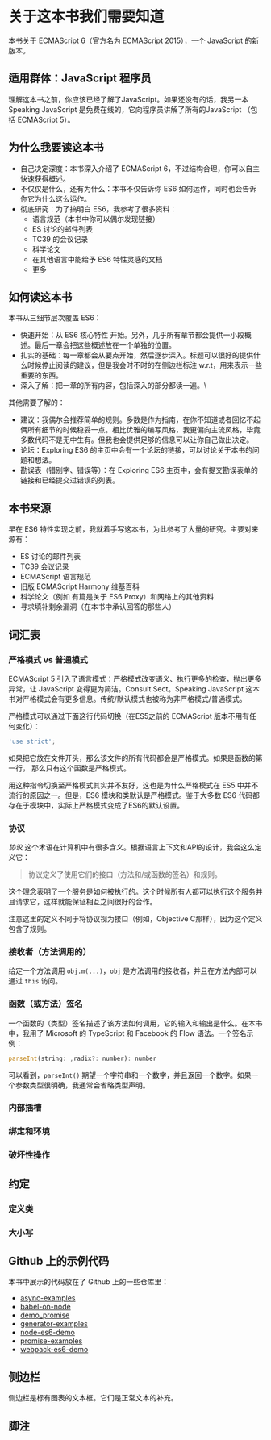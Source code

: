 # 关于这本书我们需要知道

本书关于 ECMAScript 6（官方名为 ECMAScript 2015），一个 JavaScript 的新版本。

## 适用群体：JavaScript 程序员

理解这本书之前，你应该已经了解了JavaScript。如果还没有的话，我另一本 Speaking JavaScript 是免费在线的，它向程序员讲解了所有的JavaScript （包括 ECMAScript 5）。

## 为什么我要读这本书

* 自己决定深度：本书深入介绍了 ECMAScript 6，不过结构合理，你可以自主快速获得概述。
* 不仅仅是什么，还有为什么：本书不仅告诉你 ES6 如何运作，同时也会告诉你它为什么这么运作。
* 彻底研究：为了搞明白 ES6，我参考了很多资料：
  * 语言规范（本书中你可以偶尔发现链接）
  * ES 讨论的邮件列表
  * TC39 的会议记录
  * 科学论文
  * 在其他语言中能给予 ES6 特性灵感的文档
  * 更多

## 如何读这本书

本书从三细节层次覆盖 ES6：

* 快速开始：从 ES6 核心特性 开始。另外，几乎所有章节都会提供一小段概述。最后一章会把这些概述放在一个单独的位置。
* 扎实的基础：每一章都会从要点开始，然后逐步深入。标题可以很好的提供什么时候停止阅读的建议，但是我会时不时的在侧边栏标注 w.r.t，用来表示一些重要的东西。
* 深入了解：把一章的所有内容，包括深入的部分都读一遍。\


其他需要了解的：

* 建议：我偶尔会推荐简单的规则。多数是作为指南，在你不知道或者回忆不起俩所有细节的时候稳妥一点。相比优雅的编写风格，我更偏向主流风格，毕竟多数代码不是无中生有。但我也会提供足够的信息可以让你自己做出决定。
* 论坛：Exploring ES6 的主页中会有一个论坛的链接，可以讨论关于本书的问题和想法。
* 勘误表（错别字、错误等）：在 Exploring ES6 主页中，会有提交勘误表单的链接和已经提交过错误的列表。

## 本书来源

早在 ES6 特性实现之前，我就着手写这本书，为此参考了大量的研究。主要对来源有：

* ES 讨论的邮件列表
* TC39 会议记录
* ECMAScript 语言规范
* 旧版 ECMAScript Harmony 维基百科
* 科学论文（例如 有篇是关于 ES6 Proxy）和网络上的其他资料
* 寻求填补剩余漏洞（在本书中承认回答的那些人）

## 词汇表

### 严格模式 vs 普通模式

ECMAScript 5 引入了语言模式：严格模式改变语义、执行更多的检查，抛出更多异常，让 JavaScript 变得更为简洁。Consult Sect。Speaking JavaScript 这本书对严格模式会有更多信息。传统/默认模式也被称为非严格模式/普通模式。

严格模式可以通过下面这行代码切换（在ES5之前的 ECMAScript 版本不用有任何变化）：

```javascript
'use strict';
```

如果把它放在文件开头，那么该文件的所有代码都会是严格模式。如果是函数的第一行， 那么只有这个函数是严格模式。

用这种指令切换至严格模式其实并不友好，这也是为什么严格模式在 ES5 中并不流行的原因之一。但是，ES6 模块和类默认是严格模式。鉴于大多数 ES6 代码都存在于模块中，实际上严格模式变成了ES6的默认设置。

### 协议

_协议_ 这个术语在计算机中有很多含义。根据语言上下文和API的设计，我会这么定义它：

> 协议定义了使用它们的接口（方法和/或函数的签名）和规则。

这个理念表明了一个服务是如何被执行的。这个时候所有人都可以执行这个服务并且请求它，这样就能保证相互之间很好的合作。

注意这里的定义不同于将协议视为接口（例如，Objective C那样），因为这个定义包含了规则。

### 接收者（方法调用的）

给定一个方法调用 `obj.m(...)`，`obj` 是方法调用的接收者，并且在方法内部可以通过 `this` 访问。

### 函数（或方法）签名

一个函数的（类型）签名描述了该方法如何调用，它的输入和输出是什么。在本书中，我用了 Microsoft 的 TypeScript 和 Facebook 的 Flow 语法。一个签名示例：

```javascript
parseInt(string: ,radix?: number): number
```

可以看到，`parseInt()` 期望一个字符串和一个数字，并且返回一个数字。如果一个参数类型很明确，我通常会省略类型声明。

### 内部插槽

### 绑定和环境

### 破坏性操作



## 约定

### 定义类

### 大小写

## Github 上的示例代码

本书中展示的代码放在了 Github 上的一些仓库里：

* [async-examples](https://github.com/rauschma/async-examples)
* [babel-on-node](https://github.com/rauschma/babel-on-node)
* [demo\_promise](https://github.com/rauschma/demo\_promise)
* [generator-examples](https://github.com/rauschma/generator-examples)
* [node-es6-demo](https://github.com/rauschma/node-es6-demo)
* [promise-examples](https://github.com/rauschma/promise-examples)
* [webpack-es6-demo](https://github.com/rauschma/webpack-es6-demo)

## 侧边栏

侧边栏是标有图表的文本框。它们是正常文本的补充。

## 脚注
